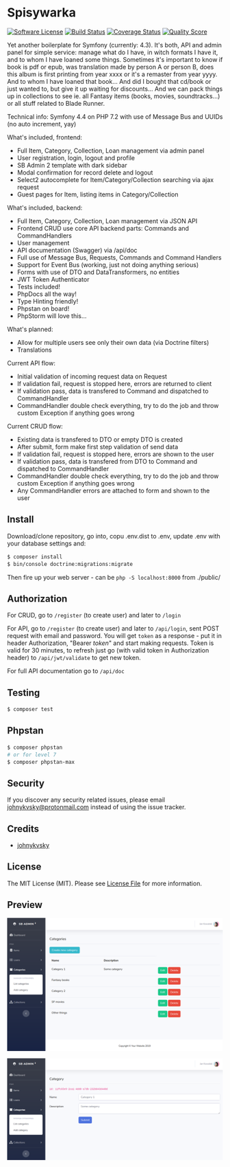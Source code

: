 # Spisywarka

[![Software License][ico-license]](LICENSE.md)
[![Build Status][ico-travis]][link-travis]
[![Coverage Status][ico-scrutinizer]][link-scrutinizer]
[![Quality Score][ico-code-quality]][link-code-quality]

Yet another boilerplate for Symfony (currently: 4.3). It's both, API and admin panel for simple service: manage what do I have, in witch formats I have it, and to whom I have loaned some things. Sometimes it's important to know if book is pdf or epub, was translation made by person A or person B, does this album is first printing from year xxxx or it's a remaster from year yyyy. And to whom I have loaned that book... And did I bought that cd/book or just wanted to, but give it up waiting for discounts... And we can pack things up in collections to see ie. all Fantasy items (books, movies, soundtracks...) or all stuff related to Blade Runner.

Technical info: Symfony 4.4 on PHP 7.2 with use of Message Bus and UUIDs (no auto increment, yay)

What's included, frontend:

 * Full Item, Category, Collection, Loan management via admin panel
 * User registration, login, logout and profile
 * SB Admin 2 template with dark sidebar
 * Modal confirmation for record delete and logout
 * Select2 autocomplete for Item/Category/Collection searching via ajax request
 * Guest pages for Item, listing items in Category/Collection

What's included, backend:

 * Full Item, Category, Collection, Loan management via JSON API
 * Frontend CRUD use core API backend parts: Commands and CommandHandlers
 * User management
 * API documentation (Swagger) via /api/doc
 * Full use of Message Bus, Requests, Commands and Command Handlers
 * Support for Event Bus (working, just not doing anything serious)
 * Forms with use of DTO and DataTransformers, no entities
 * JWT Token Authenticator
 * Tests included!
 * PhpDocs all the way!
 * Type Hinting friendly!
 * Phpstan on board!
 * PhpStorm will love this...

What's planned:

 * Allow for multiple users see only their own data (via Doctrine filters)
 * Translations

Current API flow:
 * Initial validation of incoming request data on Request
 * If validation fail, request is stopped here, errors are returned to client
 * If validation pass, data is transfered to Command and dispatched to CommandHandler
 * CommandHandler double check everything, try to do the job and throw custom Exception if anything goes wrong

Current CRUD flow:
 * Existing data is transfered to DTO or empty DTO is created
 * After submit, form make first step validation of send data
 * If validation fail, request is stopped here, errors are shown to the user
 * If validation pass, data is transfered from DTO to Command and dispatched to CommandHandler
 * CommandHandler double check everything, try to do the job and throw custom Exception if anything goes wrong
 * Any CommandHandler errors are attached to form and shown to the user

## Install

Download/clone repository, go into, copu .env.dist to .env, update .env with your database settings and:

``` bash
$ composer install
$ bin/console doctrine:migrations:migrate
```

Then fire up your web server - can be `php -S localhost:8000` from ./public/

## Authorization

For CRUD, go to `/register` (to create user) and later to `/login`

For API, go to `/register` (to create user) and later to `/api/login`, sent POST request with email and password. You will get `token` as a response - put it in header Authorization, "Bearer _token_" and start making requests. Token is valid for 30 minutes, to refresh just go (with valid token in Authorization header) to `/api/jwt/validate` to get new token.

For full API documentation go to `/api/doc`

## Testing

``` bash
$ composer test
```

## Phpstan

``` bash
$ composer phpstan
# or for level 7
$ composer phpstan-max
```


## Security

If you discover any security related issues, please email johnykvsky@protonmail.com instead of using the issue tracker.

## Credits

- [johnykvsky][link-author]

## License

The MIT License (MIT). Please see [License File](LICENSE.md) for more information.

## Preview

![Listing](https://raw.githubusercontent.com/johnykvsky/spisywarka/master/spisywarka-s1.png)

![Editing](https://raw.githubusercontent.com/johnykvsky/spisywarka/master/spisywarka-s2.png)

[ico-license]: https://img.shields.io/badge/license-MIT-brightgreen.svg?style=flat-square
[ico-travis]: https://img.shields.io/travis/johnykvsky/spisywarka/master.svg?style=flat-square
[ico-scrutinizer]: https://img.shields.io/scrutinizer/coverage/g/johnykvsky/spisywarka.svg?style=flat-square
[ico-code-quality]: https://img.shields.io/scrutinizer/g/johnykvsky/spisywarka.svg?style=flat-square

[link-travis]: https://travis-ci.org/johnykvsky/spisywarka
[link-scrutinizer]: https://scrutinizer-ci.com/g/johnykvsky/spisywarka/code-structure
[link-code-quality]: https://scrutinizer-ci.com/g/johnykvsky/spisywarka
[link-author]: https://github.com/johnykvsky
